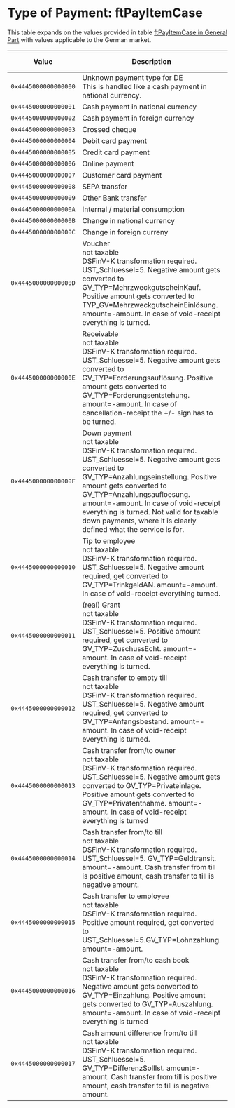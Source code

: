 # Type of Payment: ftPayItemCase

This table expands on the values provided in table [ftPayItemCase in General Part](../../general/reference-tables/reference-tables.md#type-of-payment-ftpayitemcase) with values applicable to the German market.

| **Value**  | **Description** | **ZAHLART_TYP (DSFinV-K)** | **Middleware-Version** |
|---|---|---|---|
| `0x4445000000000000` | Unknown payment type for DE<br />This is handled like a cash payment in national currency. | Bar | 1.3- |
| `0x4445000000000001` | Cash payment in national currency | Bar | 1.3- |
| `0x4445000000000002` | Cash payment in foreign currency | Bar | 1.3-  |
| `0x4445000000000003` | Crossed cheque | Unbar | 1.3-  |
| `0x4445000000000004` | Debit card payment | ECKarte | 1.3- |
| `0x4445000000000005` | Credit card payment  | Kreditkarte | 1.3- |
| `0x4445000000000006` | Online payment | ElZahlungsdienstleister | 1.3- |
| `0x4445000000000007` | Customer card payment | Guthabenkarte  | 1.3- |
| `0x4445000000000008` | SEPA transfer   | Unbar | 1.3-  |
| `0x4445000000000009` | Other Bank transfer | Unbar | 1.3- |
| `0x444500000000000A` | Internal / material consumption | Keine | 1.3- |
| `0x444500000000000B` | Change in national currency | Bar | 1.3- |
| `0x444500000000000C` | Change in foreign curreny | Bar | 1.3- |
| `0x444500000000000D` | Voucher<br />not taxable <br />DSFinV-K transformation required. UST_Schluessel=5. Negative amount gets converted to GV_TYP=MehrzweckgutscheinKauf. Positive amount gets converted to TYP_GV=MehrzweckgutscheinEinlösung. amount=-amount. In case of void-receipt everything is turned. | Keine | 1.3 |
| `0x444500000000000E` | Receivable<br />not taxable <br />DSFinV-K transformation required. UST_Schluessel=5. Negative amount gets converted to GV_TYP=Forderungsauflösung. Positive amount gets converted to GV_TYP=Forderungsentstehung. amount=-amount. In case of cancellation-receipt the +/- sign has to be turned.  | Keine | 1.3- |
| `0x444500000000000F` | Down payment<br />not taxable <br />DSFinV-K transformation required. UST_Schluessel=5. Negative amount gets converted to GV_TYP=Anzahlungseinstellung. Positive amount gets converted to GV_TYP=Anzahlungsaufloesung. amount=-amount. In case of void-receipt everything is turned. Not valid for taxable down payments, where it is clearly defined what the service is for. | Keine  | 1.3- |
| `0x4445000000000010` | Tip to employee<br />not taxable<br />DSFinV-K transformation required. UST_Schluessel=5. Negative amount required, get converted to GV_TYP=TrinkgeldAN. amount=-amount. In case of void-receipt everything turned. | Keine | 1.3- |
| `0x4445000000000011` | (real) Grant <br />not taxable<br />DSFinV-K transformation required. UST_Schluessel=5. Positive amount required, get converted to GV_TYP=ZuschussEcht. amount=-amount. In case of void-receipt everything is turned. | Keine | 1.3- |
| `0x4445000000000012` | Cash transfer to empty till<br />not taxable <br />DSFinV-K transformation required. UST_Schluessel=5. Negative amount required, get converted to GV_TYP=Anfangsbestand. amount=-amount. In case of void-receipt everything is turned. | Keine | 1.3- |
| `0x4445000000000013` | Cash transfer from/to owner<br />not taxable <br />DSFinV-K transformation required. UST_Schluessel=5. Negative amount gets converted to GV_TYP=Privateinlage. Positive amount gets converted to GV_TYP=Privatentnahme. amount=-amount. In case of void-receipt everything is turned | Keine | 1.3- |
| `0x4445000000000014` | Cash transfer from/to till<br />not taxable <br />DSFinV-K transformation required. UST_Schluessel=5. GV_TYP=Geldtransit. amount=-amount. Cash transfer from till is positive amount, cash transfer to till is negative amount. | Keine | 1.3- |
| `0x4445000000000015` | Cash transfer to employee <br />not taxable <br />DSFinV-K transformation required. Positive amount required, get converted to UST_Schluessel=5.GV_TYP=Lohnzahlung. amount=-amount. | Keine | 1.3- |
| `0x4445000000000016` | Cash transfer from/to cash book <br />not taxable <br />DSFinV-K transformation required. Negative amount gets converted to GV_TYP=Einzahlung. Positive amount gets converted to GV_TYP=Auszahlung. amount=-amount.  In case of void-receipt everything is turned | Keine | 1.3- |
| `0x4445000000000017` | Cash amount difference from/to till<br />not taxable<br />DSFinV-K transformation required. UST_Schluessel=5. GV_TYP=DifferenzSollIst. amount=-amount. Cash transfer from till is positive amount, cash transfer to till is negative amount. | Keine | 1.3- |

